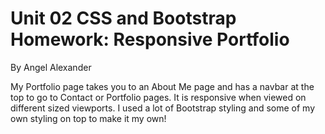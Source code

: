 # Unit 02 CSS and Bootstrap Homework: Responsive Portfolio

By Angel Alexander

My Portfolio page takes you to an About Me page and has a navbar at the top to go to Contact or Portfolio pages. It is responsive when viewed on different sized viewports. I used a lot of Bootstrap styling and some of my own styling on top to make it my own!

